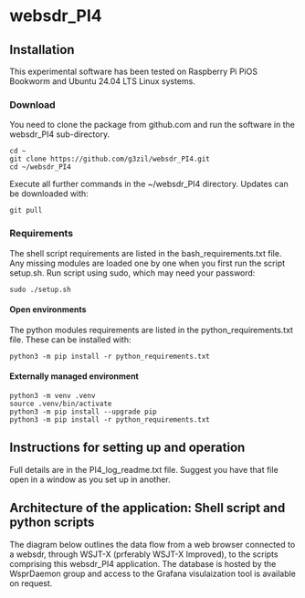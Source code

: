 # websdr_PI4
## Installation 
This experimental software has been tested on Raspberry Pi PiOS Bookworm and Ubuntu 24.04 LTS Linux systems.

### Download
You need to clone the package from github.com and run the software in the websdr_PI4 sub-directory. 
```
cd ~
git clone https://github.com/g3zil/websdr_PI4.git
cd ~/websdr_PI4
```
Execute all further commands in the ~/websdr_PI4 directory.
Updates can be downloaded with:
```
git pull
```

### Requirements
The shell script requirements are listed in the bash_requirements.txt file.
Any missing modules are loaded one by one when you first run the script setup.sh.
Run script using sudo, which may need your password:
```
sudo ./setup.sh
```

#### Open environments
The python modules requirements are listed in the python_requirements.txt file.
These can be installed with:
```
python3 -m pip install -r python_requirements.txt
```
#### Externally managed environment
```
python3 -m venv .venv
source .venv/bin/activate
python3 -m pip install --upgrade pip
python3 -m pip install -r python_requirements.txt
```

## Instructions for setting up and operation
Full details are in the PI4_log_readme.txt file.
Suggest you have that file open in a window as you set up in another.

## Architecture of the application: Shell script and python scripts
The diagram below outlines the data flow from a web browser connected to a websdr, through WSJT-X (prferably WSJT-X Improved), to the scripts comprising this websdr_PI4 application. The database is hosted by the WsprDaemon group and access to the Grafana visulaization tool is available on request.
